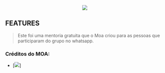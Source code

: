 <h3 align="center">
  <br>
  <img src="https://github.com/alecomparini-dev/MentoriaCodandoComMoa/assets/76792477/2de45eaf-a717-4f94-9793-a17c704357dd" >
  <br>
</h3>

## FEATURES
> Este foi uma mentoria gratuita que o Moa criou para as pessoas que participaram do grupo no whatsapp.

### Créditos do MOA:
  - [![](https://img.shields.io/badge/Instagram-E4405F?style=for-the-badge&logo=instagram&logoColor=white)]
